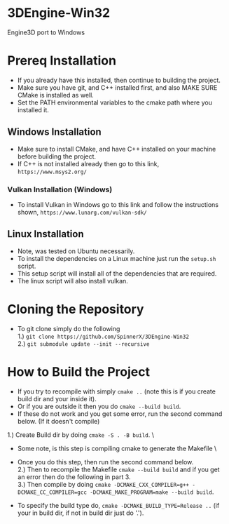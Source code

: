 # 3DEngine-Win32
Engine3D port to Windows

# Prereq Installation
* If you already have this installed, then continue to building the project.
* Make sure you have git, and C++ installed first, and also MAKE SURE CMake is installed as well.
* Set the PATH environmental variables to the cmake path where you installed it.

## Windows Installation
* Make sure to install CMake, and have C++ installed on your machine before building the project.
* If C++ is not installed already then go to this link, `https://www.msys2.org/`

### Vulkan Installation (Windows)
* To install Vulkan in Windows go to this link and follow the instructions shown, `https://www.lunarg.com/vulkan-sdk/`

## Linux Installation
* Note, was tested on Ubuntu necessarily.
* To install the dependencies on a Linux machine just run the `setup.sh` script.
* This setup script will install all of the dependencies that are required.
* The linux script will also install vulkan.

# Cloning the Repository
* To git clone simply do the following \
1.) `git clone https://github.com/SpinnerX/3DEngine-Win32` \
2.) `git submodule update --init --recursive`


# How to Build the Project
* If you try to recompile with simply `cmake ..` (note this is if you create build dir and your inside it).
* Or if you are outside it then you do `cmake --build build`.
* If these do not work and you get some error, run the second command below. (If it doesn't compile)

1.) Create Build dir by doing `cmake -S . -B build`. \
* Some note, is this step is compiling cmake to generate the Makefile \
* Once you do this step, then run the second command below. \
2.) Then to recompile the Makefile `cmake --build build` and if you get an error then do the following in part 3. \
3.) Then compile by doing `cmake -DCMAKE_CXX_COMPILER=g++ -DCMAKE_CC_COMPILER=gcc -DCMAKE_MAKE_PROGRAM=make --build build`.

* To specify the build type do, `cmake -DCMAKE_BUILD_TYPE=Release ..` (if your in build dir, if not in build dir just do '.').